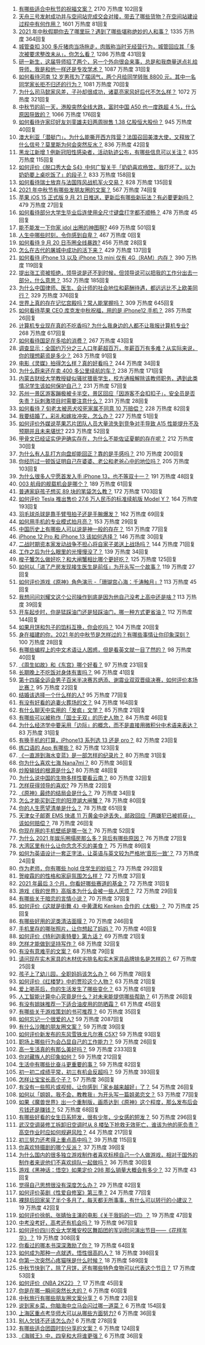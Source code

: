 1. [有哪些适合中秋节的祝福文案？](https://www.zhihu.com/question/487603211) 2170 万热度 102回复
1. [天舟三号发射成功并与空间站完成交会对接，带去了哪些货物？在空间站建设过程中有何作用？](https://www.zhihu.com/question/487898231) 1601 万热度 81回复
1. [2021 年中秋假期你去了哪里玩？遇到了哪些堪称绝妙的人和事？](https://www.zhihu.com/question/487274740) 1335 万热度 364回复
1. [城管查扣 300 多斤猪肉当场拖走，肉贩称当时无经营行为，城管回应其「多次被要求整改未从」，你怎么看？](https://www.zhihu.com/question/487654571) 1286 万热度 431回复
1. [研一新生，这届导师招了两个，另一个外向很会来事，总是和我商量送点礼给导师，我是和他一样还是专攻学术？](https://www.zhihu.com/question/487827699) 1087 万热度 31回复
1. [如何看待河南 12 岁男孩为了摆阔气，两个月给同学转账 8800 元，其中一名同学家长拒不归还的行为？](https://www.zhihu.com/question/487950061) 1081 万热度 70回复
1. [为什么司马懿家风差，子孙却很成功，诸葛亮家风好后代不怎么样？](https://www.zhihu.com/question/473668109) 1072 万热度 321回复
1. [中秋节的前一天，港股突然全线大跌，富时中国 A50 也一度跌超 4 %，什么原因导致的？](https://www.zhihu.com/question/487940504) 1066 万热度 176回复
1. [如何看待许家印好友刘銮雄夫妇两周抛售 1.38 亿股恒大股份？](https://www.zhihu.com/question/487572780) 945 万热度 40回复
1. [澳大利亚「潜艇门」，为什么能撕开西方阵营？法国召回美澳大使，又释放了什么信号？莫里斯为何会突然反水？](https://www.zhihu.com/question/487928094) 836 万热度 42回复
1. [黑龙江新增 1 例新冠阳性感染者，活动轨迹公布，有哪些信息可以关注？](https://www.zhihu.com/question/488086405) 835 万热度 115回复
1. [如何评价《脱口秀大会 S4》中何广智关于「奶奶喜欢杨笠，我吓坏了，以为奶奶要上桌吃饭了」的段子？](https://www.zhihu.com/question/485441053) 833 万热度 158回复
1. [如何看待瑞士放弃与法国阵风战机军火交易？](https://www.zhihu.com/question/487903774) 828 万热度 135回复
1. [2021 年中秋节有哪些发朋友圈的文案？](https://www.zhihu.com/question/486156028) 567 万热度 74回复
1. [苹果 iOS 15 正式版 9 月 21 日推送，更新后有哪些新玩法？有必要更新吗？](https://www.zhihu.com/question/488070473) 479 万热度 27回复
1. [如何看待部分大学生毕业后连使用全尺寸键盘打字都不顺畅？](https://www.zhihu.com/question/265816543) 478 万热度 45回复
1. [能不能发一下你家 idol 出圈的神图啊?](https://www.zhihu.com/question/480021456) 469 万热度 501回复
1. [人生中哪些时刻，令你感到自卑？](https://zhuanlan.zhihu.com/p/409980010) 467 万热度 0回复
1. [如何看待 9 月 20 日币圈全线暴跌?](https://www.zhihu.com/question/488003026) 456 万热度 28回复
1. [怎么在古代的屠城中成功的活下来？](https://www.zhihu.com/question/20638408) 429 万热度 137回复
1. [如何看待 iPhone 13 以及 iPhone 13 mini  仅有 4G（RAM）内存？](https://www.zhihu.com/question/487156929) 390 万热度 119回复
1. [提出涨工资被拒绝，领导说是还不到时候，但领导说可以把我的工作分出去一部分，什么意思？](https://www.zhihu.com/question/474092672) 352 万热度 185回复
1. [为什么中国律师、医生、会计师的社会地位和薪酬待遇，都远远比不上欧美同行？](https://www.zhihu.com/question/486570444) 329 万热度 376回复
1. [世界上真的存在记忆宫殿吗？常人能掌握吗？](https://www.zhihu.com/question/22519910) 309 万热度 645回复
1. [如何看待苹果 CEO 库克发中秋祝福，用的是 iPhone12 手机？](https://www.zhihu.com/question/488093554) 285 万热度 26回复
1. [计算机专业现在真的不吃香吗? 为什么我身边的人都不让我报计算机专业?](https://www.zhihu.com/question/470635141) 268 万热度 617回复
1. [如何看待国足在多哈的消费？](https://www.zhihu.com/question/487425883) 267 万热度 43回复
1. [调查显示：全国约万分之三人口年薪超百万，年薪百万有多难？从实际来说，你的理想薪资是多少？](https://www.zhihu.com/question/487694489) 263 万热度 91回复
1. [电影《灵媒》拍得怎么样？真的好看吗？](https://www.zhihu.com/question/487456764) 244 万热度 34回复
1. [为什么蔚来还在卖 400 多公里续航的车？](https://www.zhihu.com/question/465399311) 238 万热度 171回复
1. [内蒙古财经大学教授疑似骚扰猥亵学生，校方通报解除该教师职务，遇到此类情况学生该如何保护自己？](https://www.zhihu.com/question/487616604) 231 万热度 57回复
1. [苏州一景区游客蹦极被卡半空，景区回应「因游客不会扣扣子」，安全员是否失责？玩刺激项目时需要注意什么？](https://www.zhihu.com/question/488079052) 231 万热度 28回复
1. [如何看待 7 旬老太被恶犬咬死家属不同意 10 万赔偿？](https://www.zhihu.com/question/487827968) 228 万热度 82回复
1. [我要结婚了，彩礼和嫁妆冲突，怎么办？](https://www.zhihu.com/question/487336103) 227 万热度 51回复
1. [如何评价外媒说苹果芯片团队人员大量流失到竞争对手导致 A15 性能提升不及预期并且未来堪忧?](https://www.zhihu.com/question/487209741) 223 万热度 52回复
1. [甲骨文已经证实伊尹确实存在，为什么不能佐证夏朝的存在呢？](https://www.zhihu.com/question/487085237) 212 万热度 30回复
1. [为什么有人乱打方向盘却能回正？靠的是手感吗？](https://www.zhihu.com/question/473550294) 210 万热度 200回复
1. [你经历过一顿饭证明自己在婆婆、老公和老爸心中的地位吗？](https://www.zhihu.com/question/482319340) 205 万热度 103回复
1. [为什么很多人宁愿首发入手 iPhone 13，也不等双十一？](https://www.zhihu.com/question/487667932) 191 万热度 48回复
1. [003 航母的舰载机会是哪个？](https://www.zhihu.com/question/484220361) 189 万热度 61回复
1. [普通家庭孩子想买 89 块的笔袋怎么教？](https://www.zhihu.com/question/412814432) 172 万热度 1703回复
1. [如何评价 Tesla 推出售价 27.6 万人民币的标准续航版 Model Y？](https://www.zhihu.com/question/470837546) 164 万热度 193回复
1. [羽毛球杀球是靠手臂甩拍子还是手腕爆发？](https://www.zhihu.com/question/437090535) 162 万热度 69回复
1. [如何用手机的专业模式拍月亮？](https://www.zhihu.com/question/320748554) 153 万热度 29回复
1. [中国历史上有哪些人可以说是神一般的存在？](https://www.zhihu.com/question/349327981) 151 万热度 77回复
1. [iPhone 12 Pro 和 iPhone 13 该如何选择？](https://www.zhihu.com/question/487221028) 146 万热度 30回复
1. [二战时期资本家发动战争不担心将自家子弟送上战场吗？](https://www.zhihu.com/question/484995263) 144 万热度 71回复
1. [工作之后为什么眼里的光慢慢没了？](https://www.zhihu.com/question/487773577) 139 万热度 34回复
1. [梭子蟹怎么做好吃？和大闸蟹相比哪个更好吃？](https://www.zhihu.com/question/478389154) 125 万热度 125回复
1. [如何以「进了产房发现接生医生是前任」为开头写一个故事？](https://www.zhihu.com/question/418486337) 119 万热度 27回复
1. [如何评价游戏《原神》角色演示 -「珊瑚宫心海：千涛触月」?](https://www.zhihu.com/question/487930749) 113 万热度 45回复
1. [我想问问刘耀文这个公司操作到底是因为他自己没考上高中还是啥 ?](https://www.zhihu.com/question/487530581) 113 万热度 39回复
1. [开车起步时，你是猛踩油门还是轻踩油门，哪一种方式更省油？](https://www.zhihu.com/question/454188537) 112 万热度 144回复
1. [如果月饼和包子的馅料互换，你会吃吗？](https://www.zhihu.com/question/487278955) 104 万热度 20回复
1. [身在福建的你，2021 年的中秋节是怎样过的？有哪些事情让你印象深刻？](https://www.zhihu.com/question/487281303) 100 万热度 28回复
1. [有哪些编程上的中文术语让人困惑，但是看英文就一目了然的？](https://www.zhihu.com/question/483450085) 98 万热度 40回复
1. [《周生如故》和《东宫》哪个好看？](https://www.zhihu.com/question/482764719) 97 万热度 231回复
1. [长期晚上不吃饭对身体有害吗？](https://www.zhihu.com/question/311716580) 96 万热度 41回复
1. [第十四届全运会男子百米半决赛苏炳添、谢震业双双晋级决赛，如何评价本场比赛？](https://www.zhihu.com/question/487992849) 95 万热度 22回复
1. [结婚该选择一个什么样的人?](https://www.zhihu.com/question/485227674) 95 万热度 77回复
1. [有没有好看的追妻火葬场的文？](https://www.zhihu.com/question/402113685) 94 万热度 164回复
1. [有什么聊天中实用的「发疯」文学？](https://www.zhihu.com/question/486039304) 85 万热度 21回复
1. [有哪些可以被称作「国士无双」的历史人物？](https://www.zhihu.com/question/28882313) 84 万热度 46回复
1. [为什么经济学中要采用「边际」的概念，而不是直接用微积分中术语来表达？](https://www.zhihu.com/question/475108550) 83 万热度 31回复
1. [有换手机的打算，iPhone13 系列选 13 还是 pro？](https://www.zhihu.com/question/487243615) 82 万热度 23回复
1. [练口语的 App 有哪些？](https://www.zhihu.com/question/25707926) 82 万热度 123回复
1. [《一直游到海水变蓝》是一部怎样的纪录片？](https://www.zhihu.com/question/373790087) 80 万热度 31回复
1. [你为什么喜欢七海 Nana7mi？](https://www.zhihu.com/question/471180232) 80 万热度 36回复
1. [炒股输钱的根源是什么?](https://www.zhihu.com/question/487920106) 80 万热度 48回复
1. [为什么说中国的生物多样性要看云南？](https://www.zhihu.com/question/485559733) 80 万热度 32回复
1. [怎样获得领导的喜欢?](https://www.zhihu.com/question/414743835) 79 万热度 22回复
1. [《原神》最终的结局会是什么？](https://www.zhihu.com/question/481776328) 79 万热度 34回复
1. [怎么才能买到正宗的阳澄湖大闸蟹？](https://www.zhihu.com/question/35967020) 78 万热度 80回复
1. [你的人生愿望清单是什么？](https://www.zhihu.com/question/36875538) 78 万热度 651回复
1. [天津女子邮寄 EMS 快递 11 万黄金中途丢失，邮政回应「两嫌犯已被抓获」，该如何赔偿？](https://www.zhihu.com/question/487511766) 78 万热度 26回复
1. [你现在用的手机壁纸是哪一张？](https://www.zhihu.com/question/482508732) 76 万热度 52回复
1. [为什么 2021 年娱乐圈塌房那么多？背后有哪些原因？](https://www.zhihu.com/question/482302197) 76 万热度 27回复
1. [大湾区里有什么让你念念不忘的美食？](https://www.zhihu.com/question/487945169) 75 万热度 89回复
1. [如何为英语设计一套正字法，让英语与英文较为严格地‘音形一致’？](https://www.zhihu.com/question/278901824) 73 万热度 24回复
1. [作为老师，你有哪些 hold 住学生的妙招？](https://www.zhihu.com/question/364314856) 73 万热度 292回复
1. [贺峻霖的的性格和家庭氛围怎么样？](https://www.zhihu.com/question/487924656) 72 万热度 37回复
1. [2021 年最后 3 个月，你看好哪些赛道的基金？](https://www.zhihu.com/question/485859232) 72 万热度 31回复
1. [游戏《我的世界》高版本为什么会被一些人厌烦？](https://www.zhihu.com/question/486468966) 72 万热度 29回复
1. [有哪些关于暗恋的言情小说？](https://www.zhihu.com/question/55331956) 70 万热度 37回复
1. [如何评价《这就是街舞 4》中黄潇和 Kenken 合作的《太极》？](https://www.zhihu.com/question/487776828) 70 万热度 25回复
1. [有哪些好用的泥类清洁面膜？](https://www.zhihu.com/question/40798375) 70 万热度 246回复
1. [手机里存的哪张照片，让你想起了妈妈？](https://www.zhihu.com/question/486589493) 70 万热度 40回复
1. [如何评价《特利迦奥特曼》第九话？](https://www.zhihu.com/question/487528062) 69 万热度 21回复
1. [怎样才能做到坚持写作？](https://www.zhihu.com/question/37563758) 68 万热度 32回复
1. [有没有意难平的文案？](https://www.zhihu.com/question/474620238) 68 万热度 79回复
1. [请问现在实木家具的木材优劣排名和实木家具品牌排名是怎样的？](https://www.zhihu.com/question/49177655) 67 万热度 25回复
1. [孩子上了幼儿园，全职妈妈该怎么办？](https://www.zhihu.com/question/487144187) 66 万热度 78回复
1. [如何评价《红楼梦》中的贾珍这个人物？](https://www.zhihu.com/question/470778440) 63 万热度 21回复
1. [爱上喝茶后，你的生活发生了哪些变化？](https://www.zhihu.com/question/485565709) 63 万热度 61回复
1. [人工智能计算中心究竟是什么？对未来能提供哪些帮助？](https://www.zhihu.com/question/486840320) 61 万热度 26回复
1. [有没有姐妹推荐一下适合油皮用的防晒霜？](https://www.zhihu.com/question/485096512) 61 万热度 45回复
1. [有哪些关于游戏策划的书可推荐？](https://www.zhihu.com/question/20000882) 60 万热度 35回复
1. [如何忘记一个很爱的人?](https://www.zhihu.com/question/463974363) 59 万热度 2087回复
1. [有什么沙雕的朋友圈文案？](https://www.zhihu.com/question/479197730) 59 万热度 39回复
1. [如何评价新发布的东风雪铁龙凡尔赛 C5X?](https://www.zhihu.com/question/454249841) 59 万热度 93回复
1. [职场上哪些行为会凸显自己的工作能力？](https://www.zhihu.com/question/487011364) 59 万热度 26回复
1. [高一生活真的有那么美好吗？](https://www.zhihu.com/question/412925978) 59 万热度 2333回复
1. [你对藏族人的印象如何？](https://www.zhihu.com/question/47170539) 59 万热度 212回复
1. [生活中有哪些比奋斗更重要的事？](https://www.zhihu.com/question/487411445) 59 万热度 82回复
1. [初一初二成绩平常，初三有机会反超吗？](https://www.zhihu.com/question/481380353) 59 万热度 393回复
1. [怎样让宝宝长高个子？](https://www.zhihu.com/question/306498731) 57 万热度 36回复
1. [有没有一些照片或视频，让你感到「家乡越来越好」了？](https://www.zhihu.com/question/487165159) 54 万热度 26回复
1. [如何以「姐姐，我不会，教教我」为开头写一篇姐弟恋文？](https://www.zhihu.com/question/453867329) 53 万热度 77回复
1. [如果《魔兽世界》出一个重制版，画质达到《原神》这个程度，那么发布后会亏钱还是赚钱？](https://www.zhihu.com/question/486786835) 52 万热度 68回复
1. [有哪些好看的女生日系短发，很有少年，少女感的短发？](https://www.zhihu.com/question/370583548) 50 万热度 296回复
1. [武汉空调装修工拆卸旧空调时从 8 楼坠下抢救无效死亡，谁该为他的死负责？高空作业时应如何规避风险？](https://www.zhihu.com/question/487806156) 44 万热度 217回复
1. [初三努力还考得上重点高中吗？](https://www.zhihu.com/question/487880978) 39 万热度 115回复
1. [你喜欢特摄剧的哪个反派？](https://www.zhihu.com/question/487147130) 37 万热度 39回复
1. [为什么国内的很多独立游戏制作者喜欢标榜自己一个人做游戏，相对于国外的制作者来说他们不喜欢组队一起做吗？](https://www.zhihu.com/question/482019045) 36 万热度 30回复
1. [游戏《黑神话：悟空》如果定价 298 那么销量大概会有多少？](https://www.zhihu.com/question/485671595) 32 万热度 43回复
1. [觉得自己思想很没有深度怎么办？](https://www.zhihu.com/question/472876997) 29 万热度 82回复
1. [如何评价英剧《性爱自修室》第三季？](https://www.zhihu.com/question/487371776) 24 万热度 77回复
1. [裸辞后回家呆了半个多月了，每天都无所事事，有什么可以转行的小建议？](https://www.zhihu.com/question/479780950) 19 万热度 42回复
1. [如何评价徐帆、张婧怡主演的电影《关于我妈的一切》？](https://www.zhihu.com/question/485556631) 19 万热度 47回复
1. [中考没考好，高考还有机会吗？](https://www.zhihu.com/question/475840454) 19 万热度 967回复
1. [如何评价四川农业大学雅安校区舞蹈团的军训慰问演出节目——《花样年华》？](https://www.zhihu.com/question/487656234) 19 万热度 308回复
1. [你看过的哪本书深深激励了你？](https://www.zhihu.com/question/484146401) 19 万热度 64回复
1. [如何成为那种一点就透，悟性很高的人？](https://www.zhihu.com/question/300313253) 18 万热度 398回复
1. [你第一次突然心疼猫咪是什么时候？](https://www.zhihu.com/question/447735643) 18 万热度 589回复
1. [中秋节快到了，除了月饼，还有哪些特色食物可以代表这个节日？](https://www.zhihu.com/question/484655989) 17 万热度 53回复
1. [如何评价《NBA 2K22》？](https://www.zhihu.com/question/485960210) 17 万热度 45回复
1. [你是在哪一瞬间突然长大的？](https://www.zhihu.com/question/487509101) 6 万热度 60回复
1. [中秋旅行有哪些朋友圈文案分享？](https://www.zhihu.com/question/484010318) 6 万热度 23回复
1. [说到家乡菜，你脑海中立马会闪过哪一道菜？](https://www.zhihu.com/question/464309447) 6 万热度 154回复
1. [上海区重点考华师大可以从哪些方面努力?](https://www.zhihu.com/question/487709786) 6 万热度 36回复
1. [别人欠钱不还该怎么办?](https://www.zhihu.com/question/310247601) 6 万热度 278回复
1. [有哪些适合团圆时刻分享的文案？](https://www.zhihu.com/question/487841429) 6 万热度 124回复
1. [《海贼王》中，四皇和大将谁更强？](https://www.zhihu.com/question/486755499) 6 万热度 36回复
